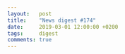 ```yaml
---
layout:   post
title:    "News digest #174"
date:     2019-03-01 12:00:00 +0200
tags:     digest
comments: true
---
```

